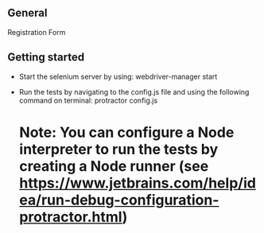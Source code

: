 ## General
Registration Form

## Getting started
- Start the selenium server by using: webdriver-manager start
- Run the tests by navigating to the config.js file and using the following command on terminal:
    protractor config.js
    
    # Note: You can configure a Node interpreter to run the tests by creating a Node runner (see https://www.jetbrains.com/help/idea/run-debug-configuration-protractor.html)
